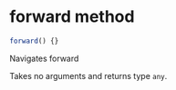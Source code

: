 # forward method

```js
forward() {}
```

Navigates forward

Takes no arguments and returns type `any`.